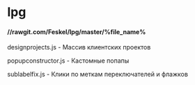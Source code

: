 # lpg

#### //rawgit.com/Feskel/lpg/master/%file_name%

designprojects.js     -   Массив клиентских проектов

popupconstructor.js   -   Кастомные попапы

sublabelfix.js        -   Клики по меткам переключателей и флажков

